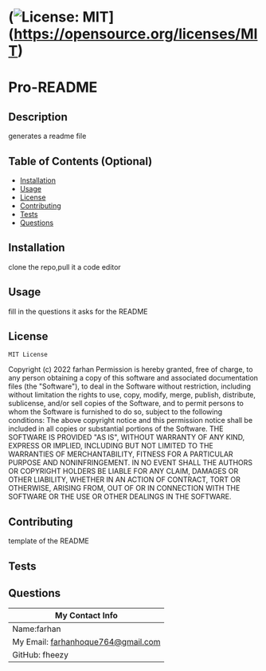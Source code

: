 
  # (![License: MIT](https://img.shields.io/badge/License-MIT-yellow.svg)](https://opensource.org/licenses/MIT)

  # Pro-README 

  ## Description
  generates a readme file
  ## Table of Contents (Optional)
  - [Installation](#installation)
  - [Usage](#usage)
  - [License](#license)
  - [Contributing](#contributing)
  - [Tests](#tests)
  - [Questions](#questions)

  ## Installation
  clone the repo,pull it a code editor 

  ## Usage
  fill in the questions it asks for the README

  ## License
  
    MIT License
Copyright (c) 2022 farhan 
Permission is hereby granted, free of charge, to any person obtaining a copy
of this software and associated documentation files (the "Software"), to deal
in the Software without restriction, including without limitation the rights
to use, copy, modify, merge, publish, distribute, sublicense, and/or sell
copies of the Software, and to permit persons to whom the Software is
furnished to do so, subject to the following conditions:
The above copyright notice and this permission notice shall be included in all
copies or substantial portions of the Software.
THE SOFTWARE IS PROVIDED "AS IS", WITHOUT WARRANTY OF ANY KIND, EXPRESS OR
IMPLIED, INCLUDING BUT NOT LIMITED TO THE WARRANTIES OF MERCHANTABILITY,
FITNESS FOR A PARTICULAR PURPOSE AND NONINFRINGEMENT. IN NO EVENT SHALL THE
AUTHORS OR COPYRIGHT HOLDERS BE LIABLE FOR ANY CLAIM, DAMAGES OR OTHER
LIABILITY, WHETHER IN AN ACTION OF CONTRACT, TORT OR OTHERWISE, ARISING FROM,
OUT OF OR IN CONNECTION WITH THE SOFTWARE OR THE USE OR OTHER DEALINGS IN THE
SOFTWARE.
    

  ## Contributing
  template of the README
  
  ## Tests
  
  ## Questions
  | My Contact Info|
  |----------|
  |Name:farhan   
  |My Email: farhanhoque764@gmail.com|
  |GitHub: fheezy|  
